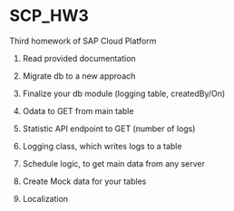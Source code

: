 # SCP_HW3
Third homework of SAP Cloud Platform

1. Read provided documentation

2. Migrate db to a new approach

3. Finalize your db module (logging table, createdBy/On)

4. Odata to GET from main table

5. Statistic API endpoint to GET (number of logs)

6. Logging class, which writes logs to a table

7. Schedule logic, to get main data from any server

8. Create Mock data for your tables

9. Localization
